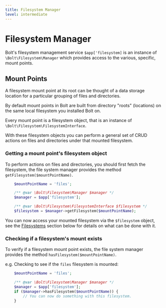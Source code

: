 ```yaml
---
title: Filesystem Manager
level: intermediate
---
```

Filesystem Manager
==================

Bolt's filesystem management service `$app['filesystem]` is an instance of
`\Bolt\Filesystem\Manager` which provides access to the various, specific,
mount points.


## Mount Points

A filesystem mount point at its root can be thought of a data storage location
for a particular grouping of files and directories.

By default mount points in Bolt are built from directory "roots" (locations)
on the same local filesystem you installed Bolt on.

Every mount point is a filesystem object, that is an instance of
`\Bolt\Filesystem\FilesystemInterface`.

With these filesystem objects you can perform a general set of CRUD actions on
files and directories under that mounted filesystem.

### Getting a mount point's filesystem object

To perform actions on files and directories, you should first fetch the
filesystem, the file system manager provides the method 
`getFilesystem($mountPointName)`.

```php
    $mountPointName = 'files';

    /** @var \Bolt\Filesystem\Manager $manager */
    $manager = $app['filesystem'];

    /** @var \Bolt\Filesystem\FilesystemInterface $filesystem */
    $filesystem = $manager->getFilesystem($mountPointName);
```

You can now access your mounted filesystem via the `$filesystem` object, see
the [Filesystems](#Filesystems) section below for details on what can be done
with it.

### Checking if a filesystem's mount exists

To verify if a filesystem mount point exists, the file system manager provides
the method `hasFilesystem($mountPointName)`.

e.g. Checking to see if the `files` filesystem is mounted:

```php
    $mountPointName = 'files';

    /** @var \Bolt\Filesystem\Manager $manager */
    $manager = $app['filesystem'];
    if ($manager->hasFilesystem($mountPointName)) {
        // You can now do something with this filesystem.
    }
```
